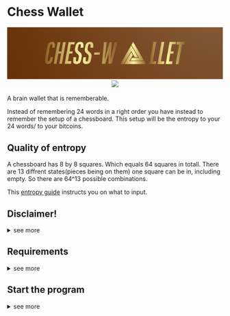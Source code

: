 # Chess Wallet

<p align="center"><img src="pictures/Banner.PNG"></img><br><a href="https://opensource.org/licenses/MIT" title="License: MIT"><img src="https://img.shields.io/badge/License-MIT-blue.svg"></img></a></p>
A brain wallet that is rememberable.

Instead of remembering 24 words in a right order you have instead to remember the setup of a chessboard.
This setup will be the entropy to your 24 words/ to your bitcoins.

## Quality of entropy
A chessboard has 8 by 8 squares. Which equals 64 squares in totall.
There are 13 diffrent states(pieces being on them) one square can be in, including empty.
So there are 64^13 possible combinations.

This [entropy guide](Libraries/EntropyGuide.md) instructs you on what to input.

## Disclaimer!
<details>
<summary>see more</summary>

- This was only designed for Bitcoin. No other shitcoin.<br>
- I take no responsibility of my code. If you lose your Bitcoins its your fault.<br>
- You can review the code yourself before using it.<br>
</details>

## Requirements
<details>
<summary>see more</summary>

1. Install the latest version of Python3 [here](python.org).
    - Check add to PATH in the installation
2. [Download](https://github.com/RealCocoArdo/Chess-Wallet/archive/refs/heads/main.zip) this repository and unzip it. Or clone it.

</details>

## Start the program
<details>
<summary>see more</summary>

1. Navigate to the Chess-Wallet folder and open it
2. Open in the folder Libraries the `install-libraries-windows` or `install-libraries-linux` file to dowload the libraries
3. Disconnect your Wifi
4. Open the `start-on-windows` or `start-on-linux` file to start the program.
</details>
